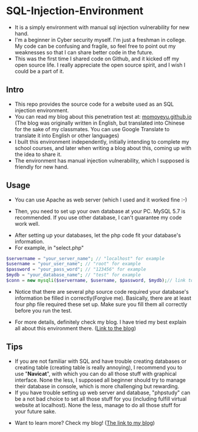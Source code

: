 # SQL-Injection-Environment
- It is a simply environment with manual sql injection vulnerability for new hand.
- I'm a beginner in Cyber security myself. I'm just a freshman in college. My code can be confusing and fragile, so feel free to point out my weaknesses so that I can share better code in the future.
- This was the first time I shared code on Github, and it kicked off my open source life. I really appreciate the open source spirit, and I wish I could be a part of it.

## Intro
- This repo provides the source code for a website used as an SQL injection environment.
- You can read my blog about this penetration test at: [momoyeyu.github.io](https://momoyeyu.github.io/2023/04/28/Cyber%20Security/sql%20injection/#%E4%BA%BA%E5%B7%A5%E6%B3%A8%E5%85%A5%E6%B5%8B%E8%AF%95) (The blog was originally written in English, but translated into Chinese for the sake of my classmates. You can use Google Translate to translate it into English or other languages)
- I built this environment independently, initially intending to complete my school courses, and later when writing a blog about this, coming up with the idea to share it.
- The environment has manual injection vulnerability, which I supposed is friendly for new hand. 

## Usage
- You can use Apache as web server (which I used and it worked fine :-)

+  Then, you need to set up your own database at your PC. MySQL 5.7 is recommended. If you use other database, I can't guarantee my code work well.

- After setting up your databases, let the php code fit your database's information.
- For example, in "select.php"
```php
$servername = "your_server_name"; // "localhost" for example
$username = "your_user_name"; // "root" for example
$password = "your_pass_word"; // "123456" for example
$mydb = "your_database_name"; // "test" for example
$conn = new mysqli($servername, $username, $password, $mydb);// link to the database
```
- Notice that there are several php source code required your database's information be filled in correctly(Forgive me). Basically, there are at least four php file required these set up. Make sure you fill them all correctly before you run the test.

+ For more details, definitely check my blog. I have tried my best explain all about this environment there. ([Link to the blog](https://momoyeyu.github.io/2023/04/28/Cyber%20Security/sql%20injection/#%E4%BA%BA%E5%B7%A5%E6%B3%A8%E5%85%A5%E6%B5%8B%E8%AF%95))



## Tips
- If you are not familiar with SQL and have trouble creating databases or creating table (creating table is really annoying), I recommend you to use "**Navicat**", with which you can do all those stuff with graphical interface. None the less, I supposed all beginner should try to manage their database in console, which is more challenging but rewarding.
- If you have trouble setting up web server and database, "phpstudy" can be a not bad choice to set all those stuff for you (including fulfill virtual website at localhost). None the less, manage to do all those stuff for your future sake.

+ Want to learn more? Check my blog! ([The link to my blog](momoyeyu.github.io))
